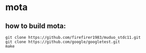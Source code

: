 # mota
## how to build mota:

    git clone https://github.com/firefirer1983/muduo_stdc11.git
    git clone https://github.com/google/googletest.git
    make
